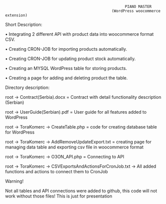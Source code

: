                                                           PIANO MASTER
                                                    (WordPress woocommerce extension)
Short Description:

•	Integrating 2 different API with product data into woocommerce format CSV.

•	Creating CRON-JOB for importing products automatically.

•	Creating CRON-JOB for updating product stock automatically.

•	Creating an MYSQL WordPress table for storing products.

•	Creating a page for adding and deleting product the table.


Directory description:

root -> Contract(Serbia).docx = Contract with detail functionality description (Serbian)

root -> UserGuide(Serbian).pdf = User guide for all features added to WordPress

root -> ToraKomerc -> CreateTable.php = code for creating database table for WordPress

root -> ToraKomerc -> AddRemoveUpdateExport.txt = creating page for managing data table and exporting csv file in woocommerce format

root -> ToraKomerc -> O3ON_API.php = Connecting to API

root -> ToraKomerc -> CSVExportsAndActionsForCronJob.txt -> All added functions and actions to connect them to CronJob



Warning!

Not all tables and API connections were added to github, this code will not work without those files! This is just for presentation
